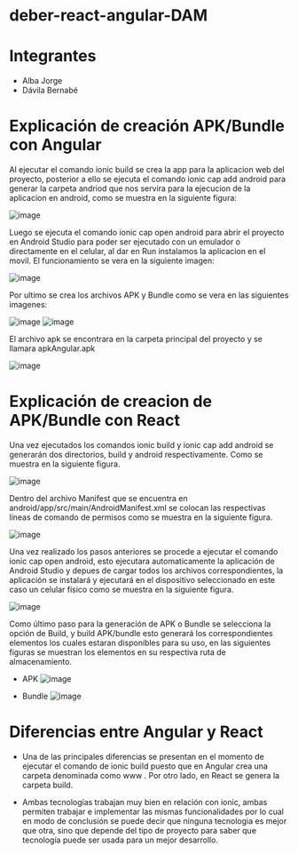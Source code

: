 # deber-react-angular-DAM

# Integrantes
* Alba Jorge
* Dávila Bernabé

# Explicación de creación APK/Bundle con Angular
Al ejecutar el comando ionic build se crea la app para la aplicacion web del proyecto, posterior a ello se ejecuta el comando ionic cap add android para generar la carpeta andriod que nos servira para la ejecucion de la aplicacion en android, como se muestra en la siguiente figura:

![image](https://user-images.githubusercontent.com/58036212/146658889-9f963bc6-9d2c-4255-a152-da93e5f23b10.png)

Luego se ejecuta el comando ionic cap open android para abrir el proyecto en Android Studio para poder ser ejecutado con un emulador o directamente en el celular, al dar en Run instalamos la aplicacion en el movil. El funcionamiento se vera en la siguiente imagen:

![image](https://user-images.githubusercontent.com/58036212/146658906-03438c6d-19cc-4ec8-8cd0-0136f97ab33a.png)

Por ultimo se crea los archivos APK y Bundle como se vera en las siguientes imagenes:

![image](https://user-images.githubusercontent.com/58036212/146658930-18321e7b-ee0b-4f1a-aa49-f4b83fa346a8.png)
![image](https://user-images.githubusercontent.com/58036212/146658932-b2537d0f-e1fa-462b-b95b-3d20615d6029.png)

El archivo apk se encontrara en la carpeta principal del proyecto y se llamara apkAngular.apk

![image](https://user-images.githubusercontent.com/58036212/147166956-52d4c9d7-0075-41ed-bfe3-ca2080a68d8d.png)

# Explicación de creacion de APK/Bundle con React

Una vez ejecutados los comandos ionic build y ionic cap add android se generarán dos directorios, build y android respectivamente. Como se muestra en la siguiente figura.

![image](https://user-images.githubusercontent.com/66254573/146658481-2881bd46-76e1-40d1-b769-103ae8c71fb3.png)

Dentro del archivo Manifest que se encuentra en android/app/src/main/AndroidManifest.xml se colocan las respectivas líneas de comando de permisos como se muestra en la siguiente figura.

![image](https://user-images.githubusercontent.com/66254573/146658511-e3cac04a-220e-48a3-8b4d-a0cd2eacd3ab.png)


Una vez realizado los pasos anteriores se procede a ejecutar el comando ionic cap open android, esto ejecutara automaticamente la aplicación de Android Studio y depues de cargar todos los archivos correspondientes, la aplicación se instalará y ejecutará en el dispositivo seleccionado en este caso un celular físico como se muestra en la siguiente figura.

![image](https://user-images.githubusercontent.com/66254573/146658583-e4825a0c-22a0-4d3c-b049-9ec2427dfd15.png)

Como último paso para la generación de APK o Bundle se selecciona la opción de Build, y build APK/bundle esto generará los correspondientes elementos los cuales estaran disponibles para su uso, en las siguientes figuras se muestran los elementos en su respectiva ruta de almacenamiento.

* APK
![image](https://user-images.githubusercontent.com/66254573/146658614-03097b93-7621-483c-9337-c519067d5faf.png)

* Bundle
![image](https://user-images.githubusercontent.com/66254573/146658617-0e4e3659-37b8-4e30-92ba-18fd60274f38.png)

# Diferencias entre Angular y React 

* Una de las principales diferencias se presentan en el momento de ejecutar el comando de ionic build puesto que en Angular crea una carpeta denominada como www . Por otro lado, en React se genera la carpeta build. 

* Ambas tecnologías trabajan muy bien en relación con ionic, ambas permiten trabajar e implementar las mismas funcionalidades por lo cual en modo de conclusión se puede decir que ninguna tecnologia es mejor que otra, sino que depende del tipo de proyecto para saber que tecnología puede ser usada para un mejor desarrollo.



